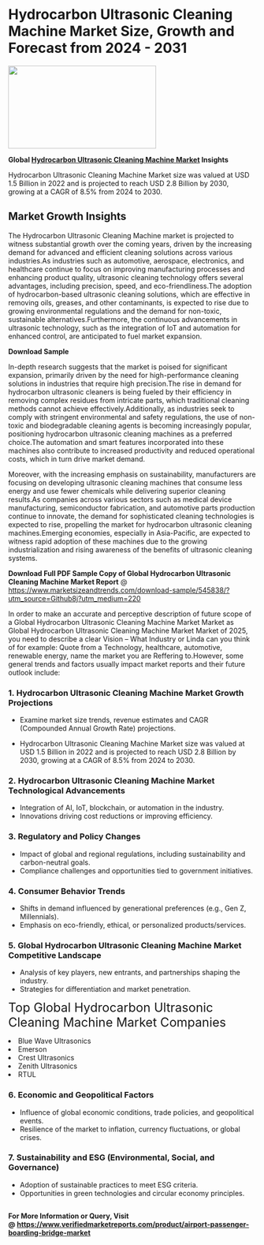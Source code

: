 <H1>Hydrocarbon Ultrasonic Cleaning Machine Market Size, Growth and Forecast from 2024 - 2031</H1><img class="aligncenter size-medium wp-image-584254" src="https://thirdeyenews.in/wp-content/uploads/2024/09/Global-Market-Research-300x168.jpeg" alt="" width="300" height="168" /><p><strong>Global&nbsp;<a href="https://www.marketsizeandtrends.com/download-sample/545838/?utm_source=Github8j?utm_medium=220">Hydrocarbon Ultrasonic Cleaning Machine Market</a> Insights</strong></p><p>Hydrocarbon Ultrasonic Cleaning Machine Market size was valued at USD 1.5 Billion in 2022 and is projected to reach USD 2.8 Billion by 2030, growing at a CAGR of 8.5% from 2024 to 2030.</p><p><h2>Market Growth Insights</h2> <p>The Hydrocarbon Ultrasonic Cleaning Machine market is projected to witness substantial growth over the coming years, driven by the increasing demand for advanced and efficient cleaning solutions across various industries.As industries such as automotive, aerospace, electronics, and healthcare continue to focus on improving manufacturing processes and enhancing product quality, ultrasonic cleaning technology offers several advantages, including precision, speed, and eco-friendliness.The adoption of hydrocarbon-based ultrasonic cleaning solutions, which are effective in removing oils, greases, and other contaminants, is expected to rise due to growing environmental regulations and the demand for non-toxic, sustainable alternatives.Furthermore, the continuous advancements in ultrasonic technology, such as the integration of IoT and automation for enhanced control, are anticipated to fuel market expansion.</p> <p><strong>Download Sample</strong></p> <p>In-depth research suggests that the market is poised for significant expansion, primarily driven by the need for high-performance cleaning solutions in industries that require high precision.The rise in demand for hydrocarbon ultrasonic cleaners is being fueled by their efficiency in removing complex residues from intricate parts, which traditional cleaning methods cannot achieve effectively.Additionally, as industries seek to comply with stringent environmental and safety regulations, the use of non-toxic and biodegradable cleaning agents is becoming increasingly popular, positioning hydrocarbon ultrasonic cleaning machines as a preferred choice.The automation and smart features incorporated into these machines also contribute to increased productivity and reduced operational costs, which in turn drive market demand.</p> <p>Moreover, with the increasing emphasis on sustainability, manufacturers are focusing on developing ultrasonic cleaning machines that consume less energy and use fewer chemicals while delivering superior cleaning results.As companies across various sectors such as medical device manufacturing, semiconductor fabrication, and automotive parts production continue to innovate, the demand for sophisticated cleaning technologies is expected to rise, propelling the market for hydrocarbon ultrasonic cleaning machines.Emerging economies, especially in Asia-Pacific, are expected to witness rapid adoption of these machines due to the growing industrialization and rising awareness of the benefits of ultrasonic cleaning systems.</p> <p><span class=""><strong>Download Full PDF Sample Copy of Global Hydrocarbon Ultrasonic Cleaning Machine Market Report</strong> @ <a href="https://www.marketsizeandtrends.com/download-sample/545838/?utm_source=Github8j?utm_medium=220" target="_blank">https://www.marketsizeandtrends.com/download-sample/545838/?utm_source=Github8j?utm_medium=220</a></span></p><p>In order to make an accurate and perceptive description of future scope of a Global&nbsp;Hydrocarbon Ultrasonic Cleaning Machine Market Market as Global&nbsp;Hydrocarbon Ultrasonic Cleaning Machine Market Market of 2025, you need to describe a clear Vision &ndash; What Industry or Linda can you think of for example: Quote from a Technology, healthcare, automotive, renewable energy, name the market you are Reffering to.However, some general trends and factors usually impact market reports and their future outlook include:</p><h3>1.&nbsp;<strong>Hydrocarbon Ultrasonic Cleaning Machine Market Growth Projections</strong></h3><ul><li>Examine market size trends, revenue estimates and CAGR (Compounded Annual Growth Rate) projections.</li><li><p>Hydrocarbon Ultrasonic Cleaning Machine Market size was valued at USD 1.5 Billion in 2022 and is projected to reach USD 2.8 Billion by 2030, growing at a CAGR of 8.5% from 2024 to 2030.</p></li></ul><h3>2.&nbsp;<strong>Hydrocarbon Ultrasonic Cleaning Machine Market Technological Advancements</strong></h3><ul><li>Integration of AI, IoT, blockchain, or automation in the industry.</li><li>Innovations driving cost reductions or improving efficiency.</li></ul><h3>3.&nbsp;<strong>Regulatory and Policy Changes</strong></h3><ul><li>Impact of global and regional regulations, including sustainability and carbon-neutral goals.</li><li>Compliance challenges and opportunities tied to government initiatives.</li></ul><h3>4.&nbsp;<strong>Consumer Behavior Trends</strong></h3><ul><li>Shifts in demand influenced by generational preferences (e.g., Gen Z, Millennials).</li><li>Emphasis on eco-friendly, ethical, or personalized products/services.</li></ul><h3>5.&nbsp;<strong>Global Hydrocarbon Ultrasonic Cleaning Machine Market Competitive Landscape</strong></h3><ul><li>Analysis of key players, new entrants, and partnerships shaping the industry.</li><li>Strategies for differentiation and market penetration.</li></ul><p data-pm-slice="1 1 []"><span style="color: inherit; font-family: inherit; font-size: 25px;">Top Global Hydrocarbon Ultrasonic Cleaning Machine Market Companies</span></p><div class="" data-test-id=""><p><li>Blue Wave Ultrasonics</li><li> Emerson</li><li> Crest Ultrasonics</li><li> Zenith Ultrasonics</li><li> RTUL</li></p></div><h3>6.&nbsp;<strong>Economic and Geopolitical Factors</strong></h3><ul><li>Influence of global economic conditions, trade policies, and geopolitical events.</li><li>Resilience of the market to inflation, currency fluctuations, or global crises.</li></ul><h3>7.&nbsp;<strong>Sustainability and ESG (Environmental, Social, and Governance)</strong></h3><ul><li>Adoption of sustainable practices to meet ESG criteria.</li><li>Opportunities in green technologies and circular economy principles.</li></ul><h2><strong style="font-size: 14px;">For More Information or Query, Visit @&nbsp;</strong><a style="background-color: #ffffff; font-size: 14px;" href="https://www.marketsizeandtrends.com/report/hydrocarbon-ultrasonic-cleaning-machine-market/" target="_blank">https://www.verifiedmarketreports.com/product/airport-passenger-boarding-bridge-market</a></h2>